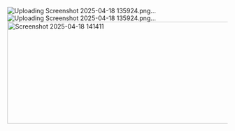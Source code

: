 ![Uploading Screenshot 2025-04-18 135924.png…]()
![Uploading Screenshot 2025-04-18 135924.png…]()
<img width="544" height="234" alt="Screenshot 2025-04-18 141411" src="https://github.com/user-attachments/assets/d240c6d7-2884-4d4b-ac74-b5d143c6a3b2" />
